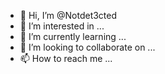 - 👋 Hi, I’m @Notdet3cted
- 👀 I’m interested in ...
- 🌱 I’m currently learning ...
- 💞️ I’m looking to collaborate on ...
- 📫 How to reach me ...

<!---
Notdet3cted/Notdet3cted is a ✨ special ✨ repository because its `README.md` (this file) appears on your GitHub profile.
You can click the Preview link to take a look at your changes.
--->
